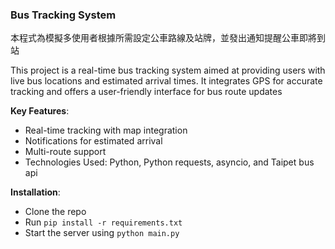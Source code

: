 ### Bus Tracking System

本程式為模擬多使用者根據所需設定公車路線及站牌，並發出通知提醒公車即將到站

This project is a real-time bus tracking system aimed at providing users with live bus locations and estimated arrival times. It integrates GPS for accurate tracking and offers a user-friendly interface for bus route updates

**Key Features**:

* Real-time tracking with map integration
* Notifications for estimated arrival
* Multi-route support
* Technologies Used: Python, Python requests, asyncio, and Taipet bus api

**Installation**:

* Clone the repo
* Run ```pip install -r requirements.txt```
* Start the server using ```python main.py```
